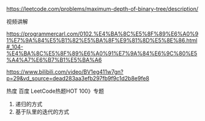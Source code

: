 https://leetcode.com/problems/maximum-depth-of-binary-tree/description/

视频讲解

https://programmercarl.com/0102.%E4%BA%8C%E5%8F%89%E6%A0%91%E7%9A%84%E5%B1%82%E5%BA%8F%E9%81%8D%E5%8E%86.html#_104-%E4%BA%8C%E5%8F%89%E6%A0%91%E7%9A%84%E6%9C%80%E5%A4%A7%E6%B7%B1%E5%BA%A6

https://www.bilibili.com/video/BV1eg411w7gn?p=29&vd_source=dead283aa3efb297fb9f9c1d2b8e9fe8

热度
百度
LeetCode热题HOT 100》专题


1. 递归的方式
2. 基于队里的迭代的方式

